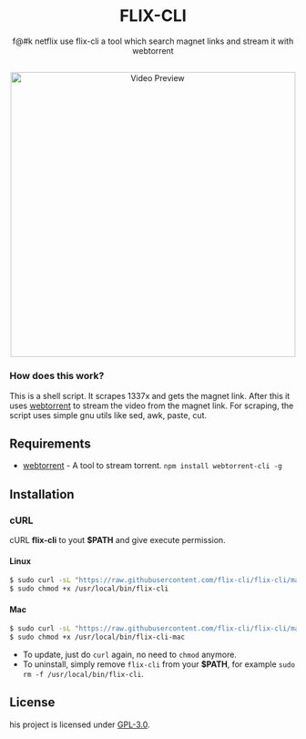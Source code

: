 <h1 align="center">FLIX-CLI</h1>
<p align="center">f@#k netflix use flix-cli a tool which search magnet links and stream it with webtorrent</p>

##
<p align="center">
<img src="https://github.com/Bugswriter/notflix/blob/master/preview.gif" alt="Video Preview" width="500px">
</p>

### How does this work?

This is a shell script. It scrapes 1337x and gets the magnet link.
After this it uses [webtorrent](https://webtorrent.io/) to stream the video from the magnet link.
For scraping, the script uses simple gnu utils like sed, awk, paste, cut.

## Requirements

* [webtorrent](https://webtorrent.io/) - A tool to stream torrent. `npm install webtorrent-cli -g`

## Installation

### cURL
cURL **flix-cli** to yout **$PATH** and give execute permission.

#### Linux

```sh
$ sudo curl -sL "https://raw.githubusercontent.com/flix-cli/flix-cli/master/flix-cli" -o /usr/local/bin/flix-cli
$ sudo chmod +x /usr/local/bin/flix-cli 
```
#### Mac

```sh
$ sudo curl -sL "https://raw.githubusercontent.com/flix-cli/flix-cli/master/flix-cli-mac" -o /usr/local/bin/flic-cli-mac
$ sudo chmod +x /usr/local/bin/flix-cli-mac
```

- To update, just do `curl` again, no need to `chmod` anymore.
- To uninstall, simply remove `flix-cli` from your **$PATH**, for example `sudo rm -f /usr/local/bin/flix-cli`.

## License
his project is licensed under [GPL-3.0](https://raw.githubusercontent.com/Illumina/licenses/master/gpl-3.0.txt).

